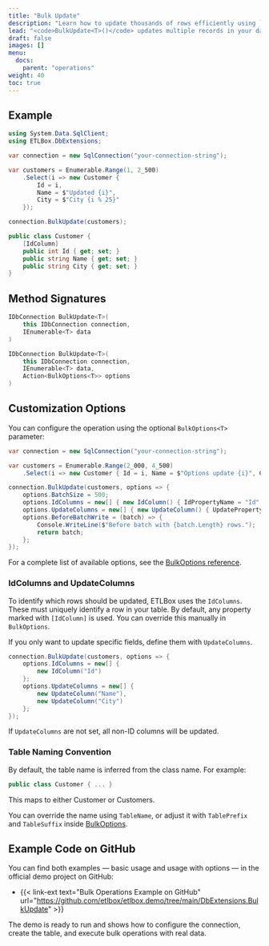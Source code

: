 ```yaml
---
title: "Bulk Update"
description: "Learn how to update thousands of rows efficiently using `BulkUpdate<T>()` with ETLBox.DbExtensions. This article covers basic usage and customization options."
lead: "<code>BulkUpdate<T>()</code> updates multiple records in your database in a single, efficient operation. It matches rows based on one or more ID columns and updates the specified fields. Ideal for high-volume updates with minimal database round-trips."
draft: false
images: []
menu:
  docs:
    parent: "operations"
weight: 40
toc: true
---
```


## Example

```csharp
using System.Data.SqlClient;
using ETLBox.DbExtensions;

var connection = new SqlConnection("your-connection-string");

var customers = Enumerable.Range(1, 2_500)
    .Select(i => new Customer {
        Id = i,
        Name = $"Updated {i}",
        City = $"City {i % 25}"
    });

connection.BulkUpdate(customers);

public class Customer {
    [IdColumn]
    public int Id { get; set; }
    public string Name { get; set; }
    public string City { get; set; }
}
```

## Method Signatures

```csharp
IDbConnection BulkUpdate<T>(
    this IDbConnection connection,
    IEnumerable<T> data
)

IDbConnection BulkUpdate<T>(
    this IDbConnection connection,
    IEnumerable<T> data,
    Action<BulkOptions<T>> options
)
```

## Customization Options

You can configure the operation using the optional `BulkOptions<T>` parameter:

```csharp
var connection = new SqlConnection("your-connection-string");

var customers = Enumerable.Range(2_000, 4_500)
    .Select(i => new Customer { Id = i, Name = $"Options update {i}", City = $"My City {i % 25}" });

connection.BulkUpdate(customers, options => {
    options.BatchSize = 500;
    options.IdColumns = new[] { new IdColumn() { IdPropertyName = "Id" }};
    options.UpdateColumns = new[] { new UpdateColumn() { UpdatePropertyName = "Name" } };
    options.BeforeBatchWrite = (batch) => {
        Console.WriteLine($"Before batch with {batch.Length} rows.");
        return batch;
    };
});
```

For a complete list of available options, see the [BulkOptions reference](/docs/operations/bulk-options).

### IdColumns and UpdateColumns

To identify which rows should be updated, ETLBox uses the `IdColumns`. These must uniquely identify a row in your table.
By default, any property marked with `[IdColumn]` is used. You can override this manually in `BulkOptions`.

If you only want to update specific fields, define them with `UpdateColumns`.

```csharp
connection.BulkUpdate(customers, options => {
    options.IdColumns = new[] {
        new IdColumn("Id")
    };
    options.UpdateColumns = new[] {
        new UpdateColumn("Name"),
        new UpdateColumn("City")
    };
});
```

If `UpdateColumns` are not set, all non-ID columns will be updated.

### Table Naming Convention

By default, the table name is inferred from the class name. For example:

```csharp
public class Customer { ... }
```

This maps to either Customer or Customers.

You can override the name using `TableName`, or adjust it with `TablePrefix` and `TableSuffix` inside [BulkOptions](/docs/operations/bulk-options).

## Example Code on GitHub

You can find both examples — basic usage and usage with options — in the official demo project on GitHub:

- {{< link-ext text="Bulk Operations Example on GitHub" url="https://github.com/etlbox/etlbox.demo/tree/main/DbExtensions.BulkUpdate" >}}

The demo is ready to run and shows how to configure the connection, create the table, and execute bulk operations with real data.



